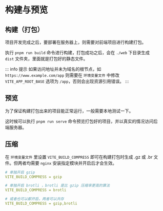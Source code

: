 # 构建与预览

## 构建（打包）
项目开发完成之后，要部署在服务器上，则需要对前端项目进行构建打包。

执行 `pnpm run build` 命令进行构建，打包成功之后，会在 `./web` 下目录生成 `dist` 文件夹，里面就是打包好的静态文件。

::: info 提示
如果访问地址并未为域名的根节点，如 `https://www.example.com/app`
则需要在 `环境变量文件` 中修改 `VITE_APP_ROOT_BASE` 选项为 `/app`，否则会出现资源引用错误。
:::

## 预览

为了保证构建打包出来的项目能正常运行，一般需要本地测试一下。

这时候可以执行 `pnpm run serve` 命令预览打包好的项目，并以真实的情况访问后端服务器。

## 压缩

在 `环境变量文件` 里设置 `VITE_BUILD_COMPRESS` 即可在构建打包时生成 .gz 或 .br 文件。但两者均需要 `nginx` 安装指定模块并开启后才会生效。
```yaml
# 单独开启 gzip
VITE_BUILD_COMPRESS = gzip

# 单独开启 brotli ，brotli 是比 gzip 压缩率更高的算法
VITE_BUILD_COMPRESS = brotli

# 或者也可以都开启，两者可以共存
VITE_BUILD_COMPRESS = gzip,brotli
```